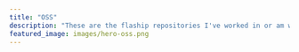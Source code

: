 ```yaml
---
title: "OSS"
description: "These are the flaship repositories I've worked in or am working on. Largely they are security projects."
featured_image: images/hero-oss.png
---
```


